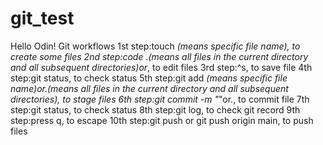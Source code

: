 # git_test
Hello Odin!
Git workflows
1st step:touch *(means specific file name), to create some files
2nd step:code .(means all files in the current directory and all subsequent directories)or*, to edit files
3rd step:^s, to save file
4th step:git status, to check status
5th step:git add *(means specific file name)or.(means all files in the current directory and all subsequent directories), to stage files
6th step:git commit -m "*"or., to commit file
7th step:git status, to check status
8th step:git log, to check git record
9th step:press q, to escape
10th step:git push or git push origin main, to push files